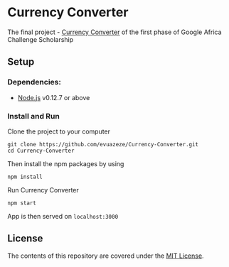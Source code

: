 # Currency Converter

The final project - [Currency Converter](https://evuazeze.github.io/Currency-Converter/) of the first phase of Google Africa Challenge Scholarship

## Setup

### Dependencies:

* [Node.js](https://nodejs.org/en/) v0.12.7 or above

### Install and Run

Clone the project to your computer

```
git clone https://github.com/evuazeze/Currency-Converter.git
cd Currency-Converter
```

Then install the npm packages by using

```
npm install
```

Run Currency Converter

```
npm start
```

App is then served on `localhost:3000`

## License

The contents of this repository are covered under the [MIT License](LICENSE).
